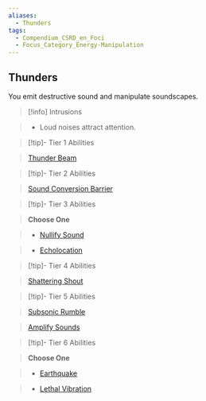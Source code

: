 ```yaml
---
aliases:
  - Thunders
tags:
  - Compendium_CSRD_en_Foci
  - Focus_Category_Energy-Manipulation
---
```

  
    
## Thunders    
You emit destructive sound and manipulate soundscapes.    
  
>[!info] Intrusions    
>- Loud noises attract attention.    
  
  
>[!tip]- Tier 1 Abilities    
> [Thunder Beam](Thunder-Beam.md)    
  
  
>[!tip]- Tier 2 Abilities    
> [Sound Conversion Barrier](Sound-Conversion-Barrier.md)    
  
  
>[!tip]- Tier 3 Abilities    
> **Choose One**    
>- [Nullify Sound](Nullify-Sound.md)    
>- [Echolocation](Echolocation.md)    
  
  
>[!tip]- Tier 4 Abilities    
> [Shattering Shout](Shattering-Shout.md)    
  
  
>[!tip]- Tier 5 Abilities    
> [Subsonic Rumble](Subsonic-Rumble.md)    
> [Amplify Sounds](Amplify-Sounds.md)    
  
  
>[!tip]- Tier 6 Abilities    
> **Choose One**    
>- [Earthquake](Earthquake.md)    
>- [Lethal Vibration](Lethal-Vibration.md)